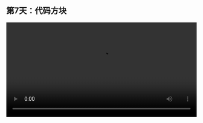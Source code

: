 ## 第7天：代码方块
 

<video width="100%" controls controlslist="nodownload nofullscreen noremoteplayback" disablePictureInPicture>
  <source src="https://api.keepwork.com/storage/v0/siteFiles/11987/raw#1586889329266session7.webm" type="video/webm">
  <source src="https://api.keepwork.com/storage/v0/siteFiles/11988/raw#1586889342135session7_small.mp4" type="video/mp4" />
   
  你的浏览器不支持播放
</video>
<style>
video::-webkit-media-controls-fullscreen-button { display: none; } 
</style>

### 字幕

给大家推荐一个充满了代码方块的世界，ID是530。
大家看，这些黑色的电影方块就如同我们人脑中的记忆。
而这些蓝色的代码方块，就如同控制记忆的神经元。
我们用代码去控制动画。
每一个代码方块旁边，都有个拉杆，我们可以激活它，像这样。
就如同我们的意识被激活了。
还可以关闭。
大家不妨尝试一下这个世界中的，各种各样的代码。
我们打开一个代码方块。
我们点击这里，**设置**。
我们看到每个代码方块可以指定多种语言。
比如，我们可以指定它为用户界面的语言。
或者指定它为CAD的语言。
或者是画笔的语言。
那么每一种语言呢，都对应了相应的帮助和**教程**，可以点击这里。

### 动手练习
研究一下代码方块，看下代码方块的教学视频。
- https://keepwork.com/official/docs/UserGuide/coding/codeblock1

### 查看相关作品
- [CodeBlockTest项目ID: 530](https://keepwork.com/pbl/project/530)